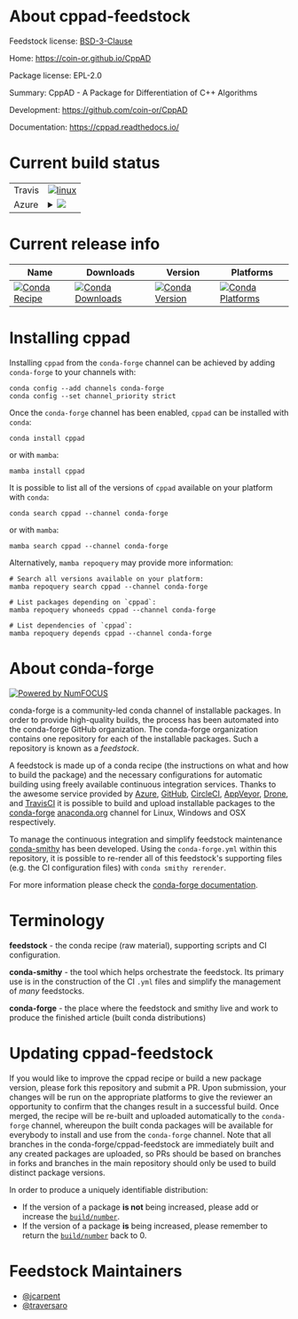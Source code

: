 About cppad-feedstock
=====================

Feedstock license: [BSD-3-Clause](https://github.com/conda-forge/cppad-feedstock/blob/main/LICENSE.txt)

Home: https://coin-or.github.io/CppAD

Package license: EPL-2.0

Summary: CppAD - A Package for Differentiation of C++ Algorithms

Development: https://github.com/coin-or/CppAD

Documentation: https://cppad.readthedocs.io/

Current build status
====================


<table><tr>
    <td>Travis</td>
    <td>
      <a href="https://app.travis-ci.com/conda-forge/cppad-feedstock">
        <img alt="linux" src="https://img.shields.io/travis/com/conda-forge/cppad-feedstock/main.svg?label=Linux">
      </a>
    </td>
  </tr>
    
  <tr>
    <td>Azure</td>
    <td>
      <details>
        <summary>
          <a href="https://dev.azure.com/conda-forge/feedstock-builds/_build/latest?definitionId=11573&branchName=main">
            <img src="https://dev.azure.com/conda-forge/feedstock-builds/_apis/build/status/cppad-feedstock?branchName=main">
          </a>
        </summary>
        <table>
          <thead><tr><th>Variant</th><th>Status</th></tr></thead>
          <tbody><tr>
              <td>linux_64</td>
              <td>
                <a href="https://dev.azure.com/conda-forge/feedstock-builds/_build/latest?definitionId=11573&branchName=main">
                  <img src="https://dev.azure.com/conda-forge/feedstock-builds/_apis/build/status/cppad-feedstock?branchName=main&jobName=linux&configuration=linux%20linux_64_" alt="variant">
                </a>
              </td>
            </tr><tr>
              <td>linux_aarch64</td>
              <td>
                <a href="https://dev.azure.com/conda-forge/feedstock-builds/_build/latest?definitionId=11573&branchName=main">
                  <img src="https://dev.azure.com/conda-forge/feedstock-builds/_apis/build/status/cppad-feedstock?branchName=main&jobName=linux&configuration=linux%20linux_aarch64_" alt="variant">
                </a>
              </td>
            </tr><tr>
              <td>linux_ppc64le</td>
              <td>
                <a href="https://dev.azure.com/conda-forge/feedstock-builds/_build/latest?definitionId=11573&branchName=main">
                  <img src="https://dev.azure.com/conda-forge/feedstock-builds/_apis/build/status/cppad-feedstock?branchName=main&jobName=linux&configuration=linux%20linux_ppc64le_" alt="variant">
                </a>
              </td>
            </tr><tr>
              <td>osx_64</td>
              <td>
                <a href="https://dev.azure.com/conda-forge/feedstock-builds/_build/latest?definitionId=11573&branchName=main">
                  <img src="https://dev.azure.com/conda-forge/feedstock-builds/_apis/build/status/cppad-feedstock?branchName=main&jobName=osx&configuration=osx%20osx_64_" alt="variant">
                </a>
              </td>
            </tr><tr>
              <td>osx_arm64</td>
              <td>
                <a href="https://dev.azure.com/conda-forge/feedstock-builds/_build/latest?definitionId=11573&branchName=main">
                  <img src="https://dev.azure.com/conda-forge/feedstock-builds/_apis/build/status/cppad-feedstock?branchName=main&jobName=osx&configuration=osx%20osx_arm64_" alt="variant">
                </a>
              </td>
            </tr><tr>
              <td>win_64</td>
              <td>
                <a href="https://dev.azure.com/conda-forge/feedstock-builds/_build/latest?definitionId=11573&branchName=main">
                  <img src="https://dev.azure.com/conda-forge/feedstock-builds/_apis/build/status/cppad-feedstock?branchName=main&jobName=win&configuration=win%20win_64_" alt="variant">
                </a>
              </td>
            </tr>
          </tbody>
        </table>
      </details>
    </td>
  </tr>
</table>

Current release info
====================

| Name | Downloads | Version | Platforms |
| --- | --- | --- | --- |
| [![Conda Recipe](https://img.shields.io/badge/recipe-cppad-green.svg)](https://anaconda.org/conda-forge/cppad) | [![Conda Downloads](https://img.shields.io/conda/dn/conda-forge/cppad.svg)](https://anaconda.org/conda-forge/cppad) | [![Conda Version](https://img.shields.io/conda/vn/conda-forge/cppad.svg)](https://anaconda.org/conda-forge/cppad) | [![Conda Platforms](https://img.shields.io/conda/pn/conda-forge/cppad.svg)](https://anaconda.org/conda-forge/cppad) |

Installing cppad
================

Installing `cppad` from the `conda-forge` channel can be achieved by adding `conda-forge` to your channels with:

```
conda config --add channels conda-forge
conda config --set channel_priority strict
```

Once the `conda-forge` channel has been enabled, `cppad` can be installed with `conda`:

```
conda install cppad
```

or with `mamba`:

```
mamba install cppad
```

It is possible to list all of the versions of `cppad` available on your platform with `conda`:

```
conda search cppad --channel conda-forge
```

or with `mamba`:

```
mamba search cppad --channel conda-forge
```

Alternatively, `mamba repoquery` may provide more information:

```
# Search all versions available on your platform:
mamba repoquery search cppad --channel conda-forge

# List packages depending on `cppad`:
mamba repoquery whoneeds cppad --channel conda-forge

# List dependencies of `cppad`:
mamba repoquery depends cppad --channel conda-forge
```


About conda-forge
=================

[![Powered by
NumFOCUS](https://img.shields.io/badge/powered%20by-NumFOCUS-orange.svg?style=flat&colorA=E1523D&colorB=007D8A)](https://numfocus.org)

conda-forge is a community-led conda channel of installable packages.
In order to provide high-quality builds, the process has been automated into the
conda-forge GitHub organization. The conda-forge organization contains one repository
for each of the installable packages. Such a repository is known as a *feedstock*.

A feedstock is made up of a conda recipe (the instructions on what and how to build
the package) and the necessary configurations for automatic building using freely
available continuous integration services. Thanks to the awesome service provided by
[Azure](https://azure.microsoft.com/en-us/services/devops/), [GitHub](https://github.com/),
[CircleCI](https://circleci.com/), [AppVeyor](https://www.appveyor.com/),
[Drone](https://cloud.drone.io/welcome), and [TravisCI](https://travis-ci.com/)
it is possible to build and upload installable packages to the
[conda-forge](https://anaconda.org/conda-forge) [anaconda.org](https://anaconda.org/)
channel for Linux, Windows and OSX respectively.

To manage the continuous integration and simplify feedstock maintenance
[conda-smithy](https://github.com/conda-forge/conda-smithy) has been developed.
Using the ``conda-forge.yml`` within this repository, it is possible to re-render all of
this feedstock's supporting files (e.g. the CI configuration files) with ``conda smithy rerender``.

For more information please check the [conda-forge documentation](https://conda-forge.org/docs/).

Terminology
===========

**feedstock** - the conda recipe (raw material), supporting scripts and CI configuration.

**conda-smithy** - the tool which helps orchestrate the feedstock.
                   Its primary use is in the construction of the CI ``.yml`` files
                   and simplify the management of *many* feedstocks.

**conda-forge** - the place where the feedstock and smithy live and work to
                  produce the finished article (built conda distributions)


Updating cppad-feedstock
========================

If you would like to improve the cppad recipe or build a new
package version, please fork this repository and submit a PR. Upon submission,
your changes will be run on the appropriate platforms to give the reviewer an
opportunity to confirm that the changes result in a successful build. Once
merged, the recipe will be re-built and uploaded automatically to the
`conda-forge` channel, whereupon the built conda packages will be available for
everybody to install and use from the `conda-forge` channel.
Note that all branches in the conda-forge/cppad-feedstock are
immediately built and any created packages are uploaded, so PRs should be based
on branches in forks and branches in the main repository should only be used to
build distinct package versions.

In order to produce a uniquely identifiable distribution:
 * If the version of a package **is not** being increased, please add or increase
   the [``build/number``](https://docs.conda.io/projects/conda-build/en/latest/resources/define-metadata.html#build-number-and-string).
 * If the version of a package **is** being increased, please remember to return
   the [``build/number``](https://docs.conda.io/projects/conda-build/en/latest/resources/define-metadata.html#build-number-and-string)
   back to 0.

Feedstock Maintainers
=====================

* [@jcarpent](https://github.com/jcarpent/)
* [@traversaro](https://github.com/traversaro/)

